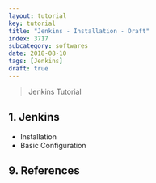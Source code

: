 ```yaml
---
layout: tutorial
key: tutorial
title: "Jenkins - Installation - Draft"
index: 3717
subcategory: softwares
date: 2018-08-10
tags: [Jenkins]
draft: true
---
```


> Jenkins Tutorial

## 1. Jenkins
* Installation
* Basic Configuration


## 9. References
